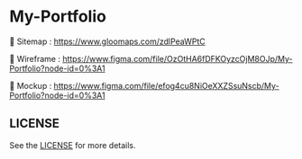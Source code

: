 # My-Portfolio

🔗 Sitemap : <a href="https://www.gloomaps.com/zdlPeaWPtC" target="_blank"> https://www.gloomaps.com/zdlPeaWPtC </a>

🔗 Wireframe : <a href="https://www.figma.com/file/OzOtHA6fDFKOyzcOjM8OJp/My-Portfolio?node-id=0%3A1" target="_blank"> https://www.figma.com/file/OzOtHA6fDFKOyzcOjM8OJp/My-Portfolio?node-id=0%3A1 </a>

🔗 Mockup : <a href="https://www.figma.com/file/efog4cu8NiOeXXZSsuNscb/My-Portfolio?node-id=0%3A1" target="_blank"> https://www.figma.com/file/efog4cu8NiOeXXZSsuNscb/My-Portfolio?node-id=0%3A1 </a>

## LICENSE

See the [LICENSE](LICENSE) for more details.



